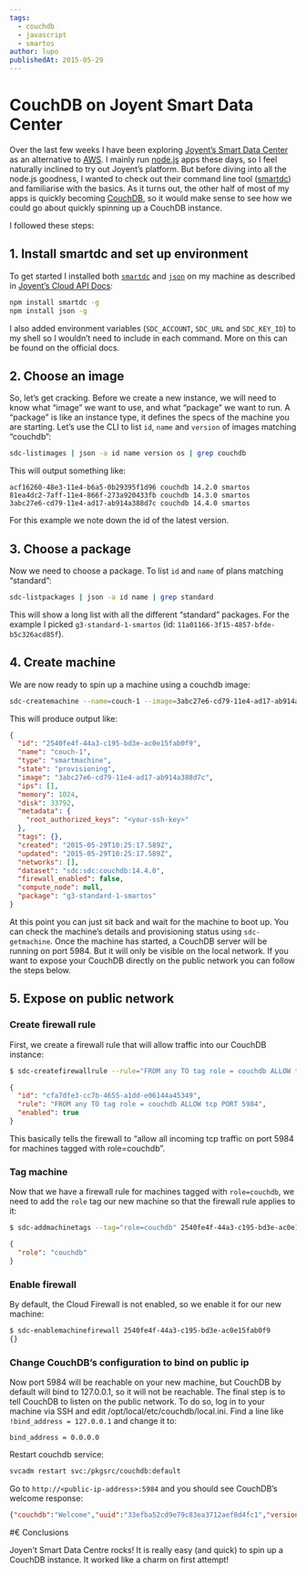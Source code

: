 ```yaml
---
tags:
  - couchdb
  - javascript
  - smartos
author: lupo
publishedAt: 2015-05-29
---
```


# CouchDB on Joyent Smart Data Center

Over the last few weeks I have been exploring [Joyent’s Smart Data Center](https://www.joyent.com/)
as an alternative to [AWS](http://aws.amazon.com/). I mainly run [node.js](https://nodejs.org/)
apps these days, so I feel naturally inclined to try out Joyent’s platform. But
before diving into all the node.js goodness, I wanted to check out their command
line tool ([smartdc](https://github.com/joyent/node-smartdc)) and familiarise
with the basics. As it turns out, the other half of most of my apps is quickly
becoming [CouchDB](http://couchdb.apache.org/), so it would make sense to see
how we could go about quickly spinning up a CouchDB instance.

I followed these steps:

## 1. Install smartdc and set up environment

To get started I installed both [`smartdc`](https://www.npmjs.com/package/smartdc)
and [`json`](https://www.npmjs.com/package/json) on my machine as described in
[Joyent’s Cloud API Docs](https://apidocs.joyent.com/cloudapi/):

```sh
npm install smartdc -g
npm install json -g
```

I also added environment variables (`SDC_ACCOUNT`, `SDC_URL` and `SDC_KEY_ID`)
to my shell so I wouldn’t need to include in each command. More on this can be
found on the official docs.

## 2. Choose an image

So, let’s get cracking. Before we create a new instance, we will need to know
what “image” we want to use, and what “package” we want to run. A “package” is
like an instance type, it defines the specs of the machine you are starting.
Let’s use the CLI to list `id`, `name` and `version` of images matching
“couchdb”:

```sh
sdc-listimages | json -a id name version os | grep couchdb
```

This will output something like:

```
acf16260-48e3-11e4-b6a5-0b29395f1d96 couchdb 14.2.0 smartos
81ea4dc2-7aff-11e4-866f-273a920433fb couchdb 14.3.0 smartos
3abc27e6-cd79-11e4-ad17-ab914a388d7c couchdb 14.4.0 smartos
```

For this example we note down the id of the latest version.

## 3. Choose a package

Now we need to choose a package. To list `id` and `name` of plans matching
“standard”:

```sh
sdc-listpackages | json -a id name | grep standard
```

This will show a long list with all the different “standard” packages. For the
example I picked `g3-standard-1-smartos` (id:
`11a01166-3f15-4857-bfde-b5c326acd85f`).

## 4. Create machine

We are now ready to spin up a machine using a couchdb image:

```sh
sdc-createmachine --name=couch-1 --image=3abc27e6-cd79-11e4-ad17-ab914a388d7c --package=11a01166-3f15-4857-bfde-b5c326acd85f
```

This will produce output like:

```json
{
  "id": "2540fe4f-44a3-c195-bd3e-ac0e15fab0f9",
  "name": "couch-1",
  "type": "smartmachine",
  "state": "provisioning",
  "image": "3abc27e6-cd79-11e4-ad17-ab914a388d7c",
  "ips": [],
  "memory": 1024,
  "disk": 33792,
  "metadata": {
    "root_authorized_keys": "<your-ssh-key>"
  },
  "tags": {},
  "created": "2015-05-29T10:25:17.589Z",
  "updated": "2015-05-29T10:25:17.589Z",
  "networks": [],
  "dataset": "sdc:sdc:couchdb:14.4.0",
  "firewall_enabled": false,
  "compute_node": null,
  "package": "g3-standard-1-smartos"
}
```

At this point you can just sit back and wait for the machine to boot up. You can
check the machine’s details and provisioning status using `sdc-getmachine`. Once
the machine has started, a CouchDB server will be running on port 5984. But it
will only be visible on the local network. If you want to expose your CouchDB
directly on the public network you can follow the steps below.

## 5. Expose on public network

### Create firewall rule

First, we create a firewall rule that will allow traffic into our CouchDB
instance:

```sh
$ sdc-createfirewallrule --rule="FROM any TO tag role = couchdb ALLOW tcp PORT 5984" --enabled=true
```

```json
{
  "id": "cfa7dfe3-cc7b-4655-a1dd-e06144a45349",
  "rule": "FROM any TO tag role = couchdb ALLOW tcp PORT 5984",
  "enabled": true
}
```

This basically tells the firewall to “allow all incoming tcp traffic on port
5984 for machines tagged with role=couchdb”.

### Tag machine

Now that we have a firewall rule for machines tagged with `role=couchdb`, we
need to add the `role` tag our new machine so that the firewall rule applies to
it:

```sh
$ sdc-addmachinetags --tag="role=couchdb" 2540fe4f-44a3-c195-bd3e-ac0e15fab0f9
```

```json
{
  "role": "couchdb"
}
```

### Enable firewall

By default, the Cloud Firewall is not enabled, so we enable it for our new
machine:

```sh
$ sdc-enablemachinefirewall 2540fe4f-44a3-c195-bd3e-ac0e15fab0f9
{}
```

### Change CouchDB’s configuration to bind on public ip

Now port 5984 will be reachable on your new machine, but CouchDB by default will
bind to 127.0.0.1, so it will not be reachable. The final step is to tell
CouchDB to listen on the public network. To do so, log in to your machine via
SSH and edit /opt/local/etc/couchdb/local.ini. Find a line like
`!bind_address = 127.0.0.1` and change it to:

```
bind_address = 0.0.0.0
```

Restart couchdb service:

```sh
svcadm restart svc:/pkgsrc/couchdb:default
```

Go to `http://<public-ip-address>:5984` and you should see CouchDB’s welcome
response:

```json
{"couchdb":"Welcome","uuid":"33efba52cd9e79c83ea3712aef8d4fc1","version":"1.6.1","vendor":{"version":"1.6.1","name":"The Apache Software Foundation"}}
```

#€ Conclusions

Joyen’t Smart Data Centre rocks! It is really easy (and quick) to spin up a
CouchDB instance. It worked like a charm on first attempt!
